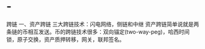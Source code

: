 # -
跨链
一、资产跨链 
三大跨链技术：闪电网络，侧链和中继
资产跨链简单说就是两条链的币相互发送。币的跨链技术很多：双向锚定(two-way-peg)，哈西时间锁，原子交换，资产质押转移，网关，联邦签名。
